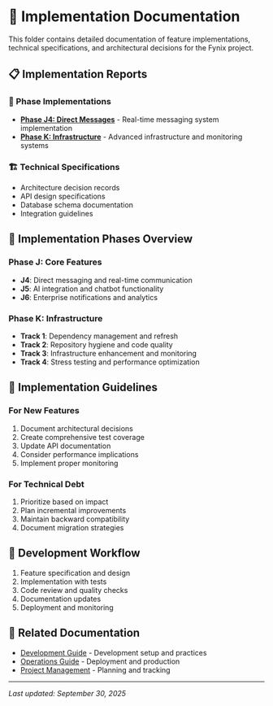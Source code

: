 # 🚀 Implementation Documentation

This folder contains detailed documentation of feature implementations, technical specifications, and architectural decisions for the Fynix project.

## 📋 Implementation Reports

### 🔄 Phase Implementations
- **[Phase J4: Direct Messages](./phase-j4-direct-messages.md)** - Real-time messaging system implementation
- **[Phase K: Infrastructure](./phase-k-infrastructure.md)** - Advanced infrastructure and monitoring systems

### 🏗️ Technical Specifications
- Architecture decision records
- API design specifications
- Database schema documentation
- Integration guidelines

## 🎯 Implementation Phases Overview

### Phase J: Core Features
- **J4**: Direct messaging and real-time communication
- **J5**: AI integration and chatbot functionality
- **J6**: Enterprise notifications and analytics

### Phase K: Infrastructure
- **Track 1**: Dependency management and refresh
- **Track 2**: Repository hygiene and code quality
- **Track 3**: Infrastructure enhancement and monitoring
- **Track 4**: Stress testing and performance optimization

## 📖 Implementation Guidelines

### For New Features
1. Document architectural decisions
2. Create comprehensive test coverage
3. Update API documentation
4. Consider performance implications
5. Implement proper monitoring

### For Technical Debt
1. Prioritize based on impact
2. Plan incremental improvements
3. Maintain backward compatibility
4. Document migration strategies

## 🔧 Development Workflow
1. Feature specification and design
2. Implementation with tests
3. Code review and quality checks
4. Documentation updates
5. Deployment and monitoring

## 🔗 Related Documentation
- [Development Guide](../development/) - Development setup and practices
- [Operations Guide](../operations/) - Deployment and production
- [Project Management](../project-management/) - Planning and tracking

---
*Last updated: September 30, 2025*